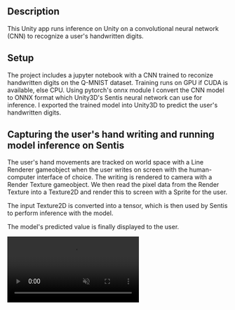 ## Description
This Unity app runs inference on Unity on a convolutional neural network (CNN) to recognize a user's handwritten digits. 

## Setup
The project includes a jupyter notebook with a CNN trained to reconize handwritten digits on the Q-MNIST dataset. Training runs on GPU if CUDA is available, else CPU. Using pytorch's onnx module I convert the CNN model to ONNX format which Unity3D's Sentis neural network can use for inference. I exported the trained model into Unity3D to predict the user's handwritten digits.

## Capturing the user's hand writing and running model inference on Sentis
The user's hand movements are tracked on world space with a Line Renderer gameobject when the user writes on screen with the human-computer interface of choice. The writing is rendered to camera with a Render Texture gameobject. We then read the pixel data from the Render Texture into a Texture2D and render this to screen with a Sprite for the user.

The input Texture2D is converted into a tensor, which is then used by Sentis to perform inference with the model.

The model's predicted value is finally displayed to the user.

<video src="https://github.com/user-attachments/assets/1bc558f5-4936-41f7-8301-1e964bed4fa6" controls="controls" muted="muted" playsinline="playsinline">
      </video>



